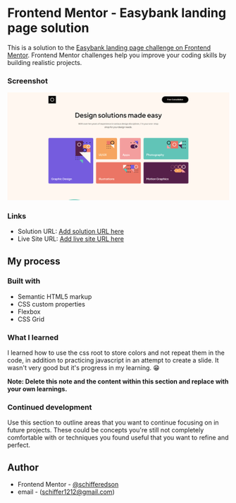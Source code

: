 # Frontend Mentor - Easybank landing page solution

This is a solution to the [Easybank landing page challenge on Frontend Mentor](https://www.frontendmentor.io/challenges/easybank-landing-page-WaUhkoDN). Frontend Mentor challenges help you improve your coding skills by building realistic projects. 

### Screenshot

![](./assets/preview.png)

### Links

- Solution URL: [Add solution URL here]([https://your-solution-url.com](https://www.frontendmentor.io/solutions/singlepage-design-portfolio-Oez_1CT5m3))
- Live Site URL: [Add live site URL here]([https://your-live-site-url.com](https://schifferedson.github.io/Single-Page-Design-Portfolio/))

## My process

### Built with

- Semantic HTML5 markup
- CSS custom properties
- Flexbox
- CSS Grid

### What I learned

I learned how to use the css root to store colors and not repeat them in the code, in addition to practicing javascript in an attempt to create a slide. It wasn't very good but it's progress in my learning. 😁



**Note: Delete this note and the content within this section and replace with your own learnings.**

### Continued development

Use this section to outline areas that you want to continue focusing on in future projects. These could be concepts you're still not completely comfortable with or techniques you found useful that you want to refine and perfect.

## Author

- Frontend Mentor - [@schifferedson]([https://www.frontendmentor.io/profile/yourusername](https://www.frontendmentor.io/profile/schifferedson))
- email - (schiffer1212@gmail.com)
